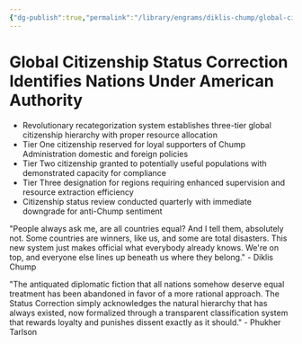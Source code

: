 ```yaml
---
{"dg-publish":true,"permalink":"/library/engrams/diklis-chump/global-citizenship-status-correction-identifies-nations-under-american-authority-1/","tags":["DC/Global-Destruction","DC/AS5"]}
---
```


# Global Citizenship Status Correction Identifies Nations Under American Authority

- Revolutionary recategorization system establishes three-tier global citizenship hierarchy with proper resource allocation
- Tier One citizenship reserved for loyal supporters of Chump Administration domestic and foreign policies
- Tier Two citizenship granted to potentially useful populations with demonstrated capacity for compliance
- Tier Three designation for regions requiring enhanced supervision and resource extraction efficiency
- Citizenship status review conducted quarterly with immediate downgrade for anti-Chump sentiment

"People always ask me, are all countries equal? And I tell them, absolutely not. Some countries are winners, like us, and some are total disasters. This new system just makes official what everybody already knows. We're on top, and everyone else lines up beneath us where they belong." - Diklis Chump

"The antiquated diplomatic fiction that all nations somehow deserve equal treatment has been abandoned in favor of a more rational approach. The Status Correction simply acknowledges the natural hierarchy that has always existed, now formalized through a transparent classification system that rewards loyalty and punishes dissent exactly as it should." - Phukher Tarlson
